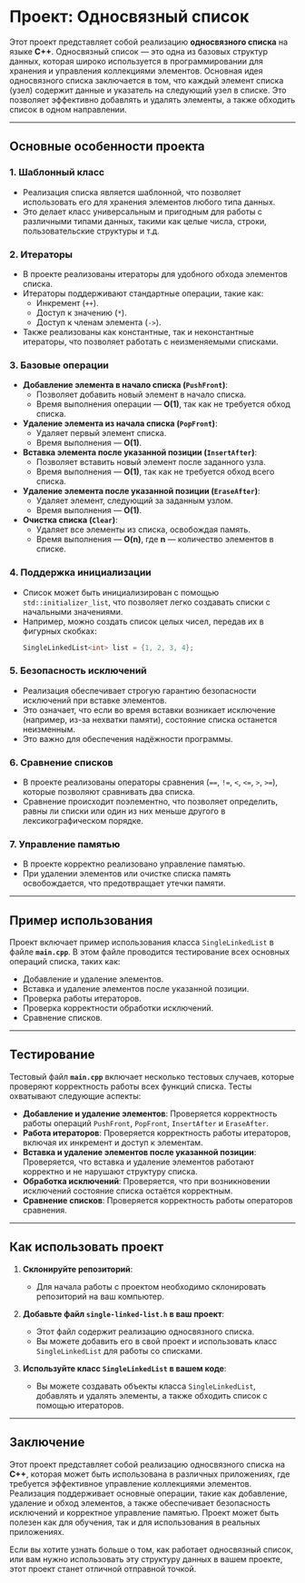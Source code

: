 # **Проект: Односвязный список**

Этот проект представляет собой реализацию **односвязного списка** на языке **C++**. Односвязный список — это одна из базовых структур данных, которая широко используется в программировании для хранения и управления коллекциями элементов. Основная идея односвязного списка заключается в том, что каждый элемент списка (узел) содержит данные и указатель на следующий узел в списке. Это позволяет эффективно добавлять и удалять элементы, а также обходить список в одном направлении.

---

## **Основные особенности проекта**

### **1. Шаблонный класс**
- Реализация списка является шаблонной, что позволяет использовать его для хранения элементов любого типа данных.
- Это делает класс универсальным и пригодным для работы с различными типами данных, такими как целые числа, строки, пользовательские структуры и т.д.

### **2. Итераторы**
- В проекте реализованы итераторы для удобного обхода элементов списка.
- Итераторы поддерживают стандартные операции, такие как:
  - Инкремент (`++`).
  - Доступ к значению (`*`).
  - Доступ к членам элемента (`->`).
- Также реализованы как константные, так и неконстантные итераторы, что позволяет работать с неизменяемыми списками.

### **3. Базовые операции**
- **Добавление элемента в начало списка (`PushFront`)**:
  - Позволяет добавить новый элемент в начало списка.
  - Время выполнения операции — **O(1)**, так как не требуется обход списка.
- **Удаление элемента из начала списка (`PopFront`)**:
  - Удаляет первый элемент списка.
  - Время выполнения — **O(1)**.
- **Вставка элемента после указанной позиции (`InsertAfter`)**:
  - Позволяет вставить новый элемент после заданного узла.
  - Время выполнения — **O(1)**, так как не требуется обход всего списка.
- **Удаление элемента после указанной позиции (`EraseAfter`)**:
  - Удаляет элемент, следующий за заданным узлом.
  - Время выполнения — **O(1)**.
- **Очистка списка (`Clear`)**:
  - Удаляет все элементы из списка, освобождая память.
  - Время выполнения — **O(n)**, где **n** — количество элементов в списке.

### **4. Поддержка инициализации**
- Список может быть инициализирован с помощью `std::initializer_list`, что позволяет легко создавать списки с начальными значениями.
- Например, можно создать список целых чисел, передав их в фигурных скобках:
  ```cpp
  SingleLinkedList<int> list = {1, 2, 3, 4};
  ```

### **5. Безопасность исключений**
- Реализация обеспечивает строгую гарантию безопасности исключений при вставке элементов.
- Это означает, что если во время вставки возникает исключение (например, из-за нехватки памяти), состояние списка останется неизменным.
- Это важно для обеспечения надёжности программы.

### **6. Сравнение списков**
- В проекте реализованы операторы сравнения (`==`, `!=`, `<`, `<=`, `>`, `>=`), которые позволяют сравнивать два списка.
- Сравнение происходит поэлементно, что позволяет определить, равны ли списки или один из них меньше другого в лексикографическом порядке.

### **7. Управление памятью**
- В проекте корректно реализовано управление памятью.
- При удалении элементов или очистке списка память освобождается, что предотвращает утечки памяти.

---

## **Пример использования**

Проект включает пример использования класса `SingleLinkedList` в файле **`main.cpp`**. В этом файле проводится тестирование всех основных операций списка, таких как:
- Добавление и удаление элементов.
- Вставка и удаление элементов после указанной позиции.
- Проверка работы итераторов.
- Проверка корректности обработки исключений.
- Сравнение списков.

---

## **Тестирование**

Тестовый файл **`main.cpp`** включает несколько тестовых случаев, которые проверяют корректность работы всех функций списка. Тесты охватывают следующие аспекты:
- **Добавление и удаление элементов**: Проверяется корректность работы операций `PushFront`, `PopFront`, `InsertAfter` и `EraseAfter`.
- **Работа итераторов**: Проверяется корректность работы итераторов, включая их инкремент и доступ к элементам.
- **Вставка и удаление элементов после указанной позиции**: Проверяется, что вставка и удаление элементов работают корректно и не нарушают структуру списка.
- **Обработка исключений**: Проверяется, что при возникновении исключений состояние списка остаётся корректным.
- **Сравнение списков**: Проверяется корректность работы операторов сравнения.

---

## **Как использовать проект**

1. **Склонируйте репозиторий**:
   - Для начала работы с проектом необходимо склонировать репозиторий на ваш компьютер.

2. **Добавьте файл `single-linked-list.h` в ваш проект**:
   - Этот файл содержит реализацию односвязного списка.
   - Вы можете добавить его в свой проект и использовать класс `SingleLinkedList` для работы со списками.

3. **Используйте класс `SingleLinkedList` в вашем коде**:
   - Вы можете создавать объекты класса `SingleLinkedList`, добавлять и удалять элементы, а также обходить список с помощью итераторов.

---

## **Заключение**

Этот проект представляет собой реализацию односвязного списка на **C++**, которая может быть использована в различных приложениях, где требуется эффективное управление коллекциями элементов. Реализация поддерживает основные операции, такие как добавление, удаление и обход элементов, а также обеспечивает безопасность исключений и корректное управление памятью. Проект может быть полезен как для обучения, так и для использования в реальных приложениях.

Если вы хотите узнать больше о том, как работает односвязный список, или вам нужно использовать эту структуру данных в вашем проекте, этот проект станет отличной отправной точкой.
